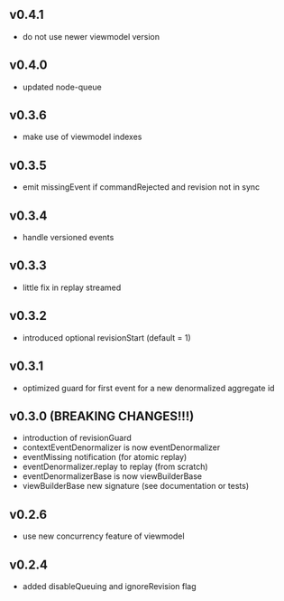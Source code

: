 ## v0.4.1

- do not use newer viewmodel version

## v0.4.0

- updated node-queue

## v0.3.6

- make use of viewmodel indexes

## v0.3.5

- emit missingEvent if commandRejected and revision not in sync

## v0.3.4

- handle versioned events

## v0.3.3

- little fix in replay streamed

## v0.3.2

- introduced optional revisionStart (default = 1)

## v0.3.1

- optimized guard for first event for a new denormalized aggregate id

## v0.3.0 (BREAKING CHANGES!!!)

- introduction of revisionGuard
- contextEventDenormalizer is now eventDenormalizer
- eventMissing notification (for atomic replay)
- eventDenormalizer.replay to replay (from scratch)
- eventDenormalizerBase is now viewBuilderBase
- viewBuilderBase new signature (see documentation or tests)

## v0.2.6

- use new concurrency feature of viewmodel

## v0.2.4

- added disableQueuing and ignoreRevision flag
